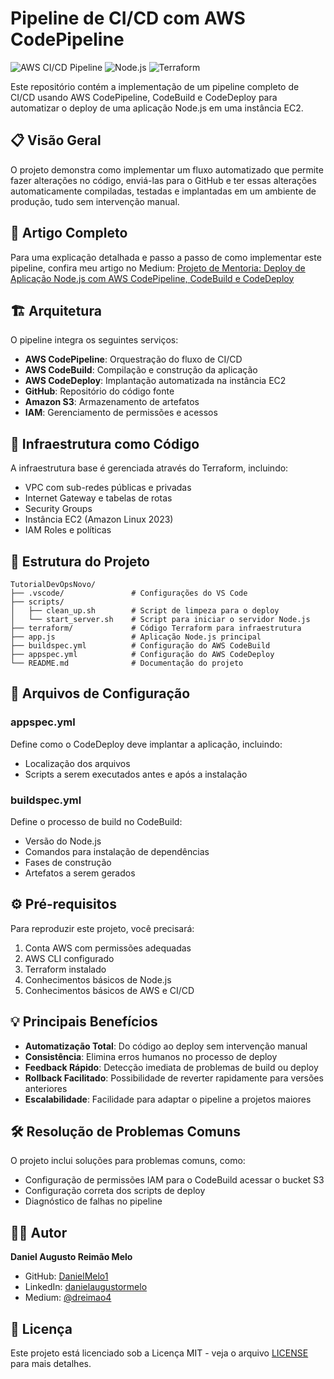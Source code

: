 # Pipeline de CI/CD com AWS CodePipeline

![AWS CI/CD Pipeline](https://img.shields.io/badge/AWS-CI%2FCD%20Pipeline-orange)
![Node.js](https://img.shields.io/badge/Node.js-14.x-brightgreen)
![Terraform](https://img.shields.io/badge/Terraform-Infrastructure-blueviolet)

Este repositório contém a implementação de um pipeline completo de CI/CD usando AWS CodePipeline, CodeBuild e CodeDeploy para automatizar o deploy de uma aplicação Node.js em uma instância EC2.

## 📋 Visão Geral

O projeto demonstra como implementar um fluxo automatizado que permite fazer alterações no código, enviá-las para o GitHub e ter essas alterações automaticamente compiladas, testadas e implantadas em um ambiente de produção, tudo sem intervenção manual.

## 📖 Artigo Completo

Para uma explicação detalhada e passo a passo de como implementar este pipeline, confira meu artigo no Medium:
[Projeto de Mentoria: Deploy de Aplicação Node.js com AWS CodePipeline, CodeBuild e CodeDeploy](https://medium.com/@dreimao4/projeto-de-mentoria-deploy-de-aplicação-node-js-com-aws-codepipeline-codebuild-e-codedeploy-c7d86054905b)

## 🏗️ Arquitetura

O pipeline integra os seguintes serviços:

- **AWS CodePipeline**: Orquestração do fluxo de CI/CD
- **AWS CodeBuild**: Compilação e construção da aplicação
- **AWS CodeDeploy**: Implantação automatizada na instância EC2
- **GitHub**: Repositório do código fonte
- **Amazon S3**: Armazenamento de artefatos
- **IAM**: Gerenciamento de permissões e acessos

## 🔧 Infraestrutura como Código

A infraestrutura base é gerenciada através do Terraform, incluindo:
- VPC com sub-redes públicas e privadas
- Internet Gateway e tabelas de rotas
- Security Groups
- Instância EC2 (Amazon Linux 2023)
- IAM Roles e políticas

## 📂 Estrutura do Projeto

```
TutorialDevOpsNovo/
├── .vscode/               # Configurações do VS Code
├── scripts/
│   ├── clean_up.sh        # Script de limpeza para o deploy
│   └── start_server.sh    # Script para iniciar o servidor Node.js
├── terraform/             # Código Terraform para infraestrutura
├── app.js                 # Aplicação Node.js principal
├── buildspec.yml          # Configuração do AWS CodeBuild
├── appspec.yml            # Configuração do AWS CodeDeploy
└── README.md              # Documentação do projeto
```

## 📝 Arquivos de Configuração

### appspec.yml
Define como o CodeDeploy deve implantar a aplicação, incluindo:
- Localização dos arquivos
- Scripts a serem executados antes e após a instalação

### buildspec.yml
Define o processo de build no CodeBuild:
- Versão do Node.js
- Comandos para instalação de dependências
- Fases de construção
- Artefatos a serem gerados

## ⚙️ Pré-requisitos

Para reproduzir este projeto, você precisará:

1. Conta AWS com permissões adequadas
2. AWS CLI configurado
3. Terraform instalado
4. Conhecimentos básicos de Node.js
5. Conhecimentos básicos de AWS e CI/CD

## 💡 Principais Benefícios

- **Automatização Total**: Do código ao deploy sem intervenção manual
- **Consistência**: Elimina erros humanos no processo de deploy
- **Feedback Rápido**: Detecção imediata de problemas de build ou deploy
- **Rollback Facilitado**: Possibilidade de reverter rapidamente para versões anteriores
- **Escalabilidade**: Facilidade para adaptar o pipeline a projetos maiores

## 🛠️ Resolução de Problemas Comuns

O projeto inclui soluções para problemas comuns, como:
- Configuração de permissões IAM para o CodeBuild acessar o bucket S3
- Configuração correta dos scripts de deploy
- Diagnóstico de falhas no pipeline

## 👨‍💻 Autor

**Daniel Augusto Reimão Melo**
- GitHub: [DanielMelo1](https://github.com/DanielMelo1)
- LinkedIn: [danielaugustormelo](https://www.linkedin.com/in/danielaugustormelo/)
- Medium: [@dreimao4](https://medium.com/@dreimao4)

## 📄 Licença

Este projeto está licenciado sob a Licença MIT - veja o arquivo [LICENSE](LICENSE) para mais detalhes.
